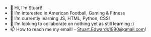 - 👋 Hi, I’m Stuart!
- 👀 I’m interested in American Football, Gaming & Fitness
- 🌱 I’m currently learning JS, HTML, Python, CSS!
- 💞️ I’m looking to collaborate on nothing yet as still learning :)
- 📫 How to reach me my email! - Stuart.Edwards1990@gmail.com!

<!---
StuartE1990/StuartE1990 is a ✨ special ✨ repository because its `README.md` (this file) appears on your GitHub profile.
You can click the Preview link to take a look at your changes.
--->
